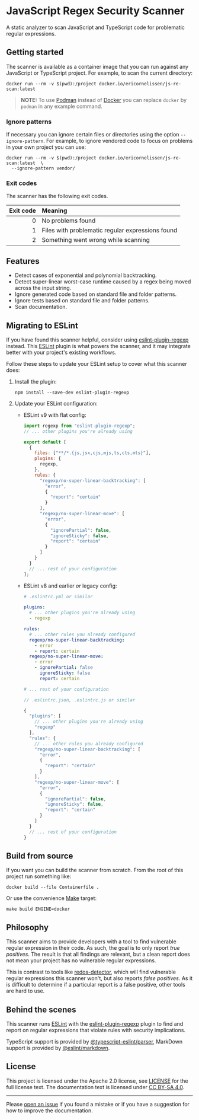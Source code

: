 <!-- SPDX-License-Identifier: CC-BY-SA-4.0 -->

# JavaScript Regex Security Scanner

A static analyzer to scan JavaScript and TypeScript code for problematic regular
expressions.

## Getting started

The scanner is available as a container image that you can run against any
JavaScript or TypeScript project. For example, to scan the current directory:

```shell
docker run --rm -v $(pwd):/project docker.io/ericornelissen/js-re-scan:latest
```

> **NOTE:** To use [Podman] instead of [Docker] you can replace `docker` by
> `podman` in any example command.

### Ignore patterns

If necessary you can ignore certain files or directories using the option
`--ignore-pattern`. For example, to ignore vendored code to focus on problems
in your own project you can use:

```shell
docker run --rm -v $(pwd):/project docker.io/ericornelissen/js-re-scan:latest  \
  --ignore-pattern vendor/
```

### Exit codes

The scanner has the following exit codes.

| Exit code | Meaning                                          |
| --------: | :----------------------------------------------- |
| 0         | No problems found                                |
| 1         | Files with problematic regular expressions found |
| 2         | Something went wrong while scanning              |

## Features

- Detect cases of exponential and polynomial backtracking.
- Detect super-linear worst-case runtime caused by a regex being moved across
  the input string.
- Ignore generated code based on standard file and folder patterns.
- Ignore tests based on standard file and folder patterns.
- Scan documentation.

## Migrating to ESLint

If you have found this scanner helpful, consider using [eslint-plugin-regexp]
instead. This [ESLint] plugin is what powers the scanner, and it may integrate
better with your project's existing workflows.

Follow these steps to update your ESLint setup to cover what this scanner does:

1. Install the plugin:

   <!-- doctest:ignore -->
   ```shell
   npm install --save-dev eslint-plugin-regexp
   ```

1. Update your ESLint configuration:

   - ESLint v9 with flat config:

     ```javascript
     import regexp from "eslint-plugin-regexp";
     // ... other plugins you're already using

     export default [
       {
         files: ["**/*.{js,jsx,cjs,mjs,ts,cts,mts}"],
         plugins: {
           regexp,
         },
         rules: {
           "regexp/no-super-linear-backtracking": [
             "error",
             {
               "report": "certain"
             }
           ],
           "regexp/no-super-linear-move": [
             "error",
             {
               "ignorePartial": false,
               "ignoreSticky": false,
               "report": "certain"
             }
           ]
         }
       }
       // ... rest of your configuration
     ];
     ```

   - ESLint v8 and earlier _or_ legacy config:

     ```yaml
     # .eslintrc.yml or similar

     plugins:
       # ... other plugins you're already using
       - regexp

     rules:
       # ... other rules you already configured
       regexp/no-super-linear-backtracking:
         - error
         - report: certain
       regexp/no-super-linear-move:
         - error
         - ignorePartial: false
           ignoreSticky: false
           report: certain

     # ... rest of your configuration
     ```

     ```javascript
     // .eslintrc.json, .eslintrc.js or similar

     {
       "plugins": [
         // ... other plugins you're already using
         "regexp"
       ],
       "rules": {
         // ... other rules you already configured
         "regexp/no-super-linear-backtracking": [
           "error",
           {
             "report": "certain"
           }
         ],
         "regexp/no-super-linear-move": [
           "error",
           {
             "ignorePartial": false,
             "ignoreSticky": false,
             "report": "certain"
           }
         ]
       }
       // ... rest of your configuration
     }
     ```

## Build from source

If you want you can build the scanner from scratch. From the root of this
project run something like:

```shell
docker build --file Containerfile .
```

Or use the convenience [Make] target:

```shell
make build ENGINE=docker
```

## Philosophy

This scanner aims to provide developers with a tool to find vulnerable regular
expression in their code. As such, the goal is to only report _true positives_.
The result is that all findings are relevant, but a clean report does not mean
your project has no vulnerable regular expressions.

This is contrast to tools like [redos-detector], which will find vulnerable
regular expressions this scanner won't, but also reports _false positives_. As
it is difficult to determine if a particular report is a false positive, other
tools are hard to use.

## Behind the scenes

This scanner runs [ESLint] with the [eslint-plugin-regexp] plugin to find and
report on regular expressions that violate rules with security implications.

TypeScript support is provided by [@typescript-eslint/parser], MarkDown support
is provided by [@eslint/markdown].

## License

This project is licensed under the Apache 2.0 license, see [LICENSE] for the
full license text. The documentation text is licensed under [CC BY-SA 4.0].

---

Please [open an issue] if you found a mistake or if you have a suggestion for
how to improve the documentation.

[@eslint/markdown]: https://www.npmjs.com/package/@eslint/markdown
[@typescript-eslint/parser]: https://www.npmjs.com/package/@typescript-eslint/parser
[cc by-sa 4.0]: https://creativecommons.org/licenses/by-sa/4.0/
[docker]: https://www.docker.com/
[eslint]: https://eslint.org/
[eslint-plugin-regexp]: https://github.com/ota-meshi/eslint-plugin-regexp
[license]: ./LICENSE
[make]: https://www.gnu.org/software/make/
[open an issue]: https://github.com/ericcornelissen/js-regex-security-scanner/issues/new?labels=documentation&template=documentation.md
[podman]: https://podman.io/
[redos-detector]: https://github.com/tjenkinson/redos-detector
